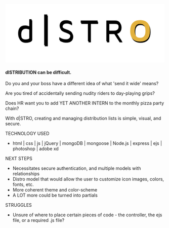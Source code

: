 <p align="center">
  <img src="logo.png">
</p>

#### dISTRIBUTION can be difficult.
Do you and your boss have a different idea of what 'send it wide' means?  

Are you tired of accidentally sending nudity riders to day-playing grips?  

Does HR want you to add YET ANOTHER INTERN to the monthly pizza party chain?

With d|STRO, creating and managing distribution lists is simple, visual, and secure.

TECHNOLOGY USED
- html | css | js | jQuery | mongoDB | mongoose | Node.js | express | ejs | photoshop | adobe xd

NEXT STEPS
- Necessitates secure authentication, and multiple models with relationships
- Distro model that would allow the user to customize icon images, colors, fonts, etc.
- More coherent theme and color-scheme
- A LOT more could be turned into partials

STRUGGLES
- Unsure of where to place certain pieces of code - the controller, the ejs file, or a required .js file?
